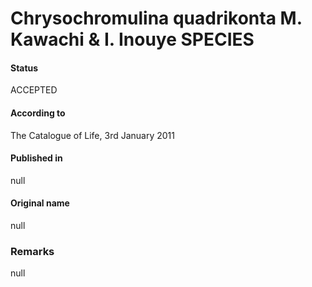 Chrysochromulina quadrikonta M. Kawachi & I. Inouye SPECIES
=======

#### Status
ACCEPTED

#### According to
The Catalogue of Life, 3rd January 2011

#### Published in
null

#### Original name
null

### Remarks
null
